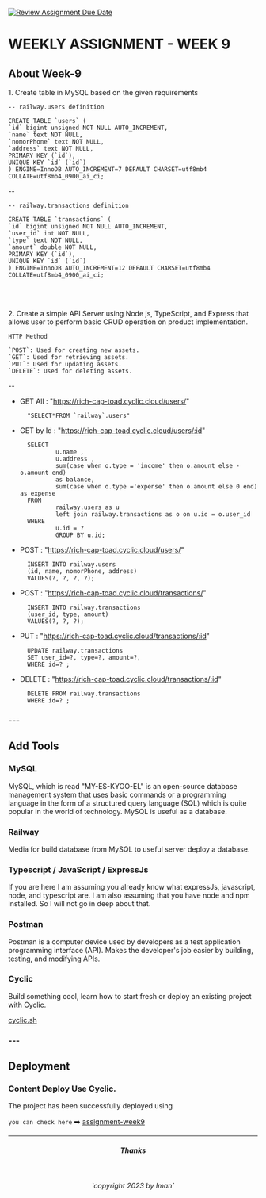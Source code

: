 [![Review Assignment Due Date](https://classroom.github.com/assets/deadline-readme-button-24ddc0f5d75046c5622901739e7c5dd533143b0c8e959d652212380cedb1ea36.svg)](https://classroom.github.com/a/jmQFTmFT)


<h1>WEEKLY ASSIGNMENT - WEEK 9</h1>


<div>
<h2>About Week-9</h2>

<p>1. Create table in MySQL based on the given requirements
</p>


    -- railway.users definition

    CREATE TABLE `users` (
    `id` bigint unsigned NOT NULL AUTO_INCREMENT,
    `name` text NOT NULL,
    `nomorPhone` text NOT NULL,
    `address` text NOT NULL,
    PRIMARY KEY (`id`),
    UNIQUE KEY `id` (`id`)
    ) ENGINE=InnoDB AUTO_INCREMENT=7 DEFAULT CHARSET=utf8mb4 COLLATE=utf8mb4_0900_ai_ci;

--

    -- railway.transactions definition

    CREATE TABLE `transactions` (
    `id` bigint unsigned NOT NULL AUTO_INCREMENT,
    `user_id` int NOT NULL,
    `type` text NOT NULL,
    `amount` double NOT NULL,
    PRIMARY KEY (`id`),
    UNIQUE KEY `id` (`id`)
    ) ENGINE=InnoDB AUTO_INCREMENT=12 DEFAULT CHARSET=utf8mb4 COLLATE=utf8mb4_0900_ai_ci;

</br></br>

<p>2. Create a simple API Server using Node js, TypeScript, and Express that allows user to perform basic CRUD operation on product implementation.
</p>

 
    HTTP Method
    
    `POST`: Used for creating new assets.
    `GET`: Used for retrieving assets.
    `PUT`: Used for updating assets.
    `DELETE`: Used for deleting assets.
--    

- GET All : "https://rich-cap-toad.cyclic.cloud/users/"

        "SELECT*FROM `railway`.users"


- GET by Id : "https://rich-cap-toad.cyclic.cloud/users/:id"

        SELECT 
                u.name , 
                u.address ,
                sum(case when o.type = 'income' then o.amount else -o.amount end) 
                as balance,
                sum(case when o.type ='expense' then o.amount else 0 end) as expense
        FROM 
                railway.users as u 
                left join railway.transactions as o on u.id = o.user_id 
        WHERE
                u.id = ?
                GROUP BY u.id;


- POST : "https://rich-cap-toad.cyclic.cloud/users/"

        INSERT INTO railway.users
        (id, name, nomorPhone, address)
        VALUES(?, ?, ?, ?);


- POST : "https://rich-cap-toad.cyclic.cloud/transactions/"

        INSERT INTO railway.transactions
        (user_id, type, amount)
        VALUES(?, ?, ?);


- PUT : "https://rich-cap-toad.cyclic.cloud/transactions/:id"

        UPDATE railway.transactions
        SET user_id=?, type=?, amount=?, 
        WHERE id=? ;

- DELETE : "https://rich-cap-toad.cyclic.cloud/transactions/:id"

        DELETE FROM railway.transactions
        WHERE id=? ;    



</div>

### ---

<div>
<h2>Add Tools</h2>

<h3>MySQL</h3>
<p>MySQL, which is read "MY-ES-KYOO-EL" is an open-source database management system that uses basic commands or a programming language in the form of a structured query language (SQL) which is quite popular in the world of technology. MySQL is useful as a database.</p>

<h3>Railway</h3>
<p>Media for build database from MySQL to useful server deploy a database.</p>

<h3>Typescript / JavaScript / ExpressJs</h3>
<p>If you are here I am assuming you already know what expressJs, javascript, node, and typescript are. I am also assuming that you have node and npm installed. So I will not go in deep about that.</p>


<h3>Postman</h3>
<p>Postman is a computer device used by developers as a test application programming interface (API). Makes the developer's job easier by building, testing, and modifying APIs.
</p>

<h3>Cyclic</h3>
<p> Build something cool, learn how to start fresh or deploy an existing project with Cyclic.
</p>

</div>

[cyclic.sh](https://cyclic.sh/)



### ---
</div>
<h2>Deployment</H2>

<h3> Content Deploy Use Cyclic.</h3>
<p>The project has been successfully deployed using 
</p>


`you can check here` :arrow_right: [assignment-week9](https://rich-cap-toad.cyclic.cloud/)


</div>







---

<h5 style = "text-align : center">Thanks</h5></br>
<p style = "text-align : center"><i>`copyright 2023 by Iman`</i></p>